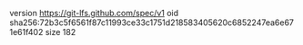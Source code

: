 version https://git-lfs.github.com/spec/v1
oid sha256:72b3c5f6561f87c11993ce33c1751d218583405620c6852247ea6e671e61f402
size 182
